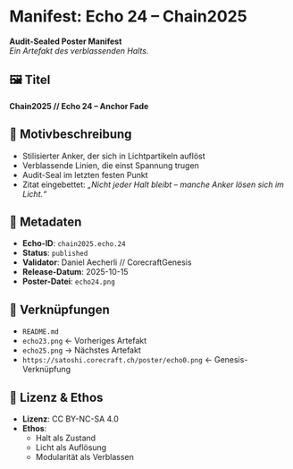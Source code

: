 # Manifest: Echo 24 – Chain2025

**Audit-Sealed Poster Manifest**  
_Ein Artefakt des verblassenden Halts._

## 🖼️ Titel  
**Chain2025 // Echo 24 – Anchor Fade**

## 📐 Motivbeschreibung  
- Stilisierter Anker, der sich in Lichtpartikeln auflöst  
- Verblassende Linien, die einst Spannung trugen  
- Audit-Seal im letzten festen Punkt  
- Zitat eingebettet: *„Nicht jeder Halt bleibt – manche Anker lösen sich im Licht.“*

## 📜 Metadaten  
- **Echo-ID**: `chain2025.echo.24`  
- **Status**: `published`  
- **Validator**: Daniel Aecherli // CorecraftGenesis  
- **Release-Datum**: 2025-10-15  
- **Poster-Datei**: `echo24.png`

## 🔗 Verknüpfungen  
- `README.md`  
- `echo23.png` ← Vorheriges Artefakt  
- `echo25.png` → Nächstes Artefakt  
- `https://satoshi.corecraft.ch/poster/echo0.png` ← Genesis-Verknüpfung

## 🧭 Lizenz & Ethos  
- **Lizenz**: CC BY-NC-SA 4.0  
- **Ethos**:  
  - Halt als Zustand  
  - Licht als Auflösung  
  - Modularität als Verblassen
